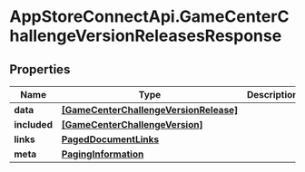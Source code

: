 # AppStoreConnectApi.GameCenterChallengeVersionReleasesResponse

## Properties

Name | Type | Description | Notes
------------ | ------------- | ------------- | -------------
**data** | [**[GameCenterChallengeVersionRelease]**](GameCenterChallengeVersionRelease.md) |  | 
**included** | [**[GameCenterChallengeVersion]**](GameCenterChallengeVersion.md) |  | [optional] 
**links** | [**PagedDocumentLinks**](PagedDocumentLinks.md) |  | 
**meta** | [**PagingInformation**](PagingInformation.md) |  | [optional] 


